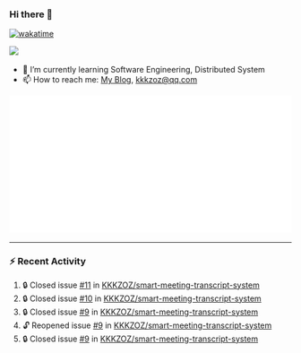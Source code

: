 ### Hi there 👋

[![wakatime](https://wakatime.com/badge/user/3d3cd454-4851-419e-ab98-0f85a4d69dbf.svg)](https://wakatime.com/@3d3cd454-4851-419e-ab98-0f85a4d69dbf)

![](https://komarev.com/ghpvc/?username=kkkzoz&color=green)

- 🌱 I’m currently learning Software Engineering, Distributed System
- 📫 How to reach me: [My Blog](https://blog.kkkzoz.top/), <kkkzoz@qq.com>

![](https://raw.githubusercontent.com/kkkzoz/github-stats/actions_branch/generated_images/languages.svg)

---

### :zap: Recent Activity

<!--START_SECTION:activity-->
1. 🔒 Closed issue [#11](https://github.com/KKKZOZ/smart-meeting-transcript-system/issues/11) in [KKKZOZ/smart-meeting-transcript-system](https://github.com/KKKZOZ/smart-meeting-transcript-system)
2. 🔒 Closed issue [#10](https://github.com/KKKZOZ/smart-meeting-transcript-system/issues/10) in [KKKZOZ/smart-meeting-transcript-system](https://github.com/KKKZOZ/smart-meeting-transcript-system)
3. 🔒 Closed issue [#9](https://github.com/KKKZOZ/smart-meeting-transcript-system/issues/9) in [KKKZOZ/smart-meeting-transcript-system](https://github.com/KKKZOZ/smart-meeting-transcript-system)
4. 🔓 Reopened issue [#9](https://github.com/KKKZOZ/smart-meeting-transcript-system/issues/9) in [KKKZOZ/smart-meeting-transcript-system](https://github.com/KKKZOZ/smart-meeting-transcript-system)
5. 🔒 Closed issue [#9](https://github.com/KKKZOZ/smart-meeting-transcript-system/issues/9) in [KKKZOZ/smart-meeting-transcript-system](https://github.com/KKKZOZ/smart-meeting-transcript-system)
<!--END_SECTION:activity-->

<!--
**KKKZOZ/KKKZOZ** is a ✨ _special_ ✨ repository because its `README.md` (this file) appears on your GitHub profile.

Here are some ideas to get you started:

- 🔭 I’m currently working on ...
- 🌱 I’m currently learning ...
- 👯 I’m looking to collaborate on ...
- 🤔 I’m looking for help with ...
- 💬 Ask me about ...
- 📫 How to reach me: ...
- 😄 Pronouns: ...
- ⚡ Fun fact: ...
-->
